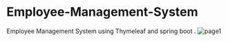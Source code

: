 # Employee-Management-System
Employee Management System using Thymeleaf and spring boot . 
![page1](https://user-images.githubusercontent.com/55384710/96950260-85486280-1507-11eb-9e19-f126de754e6e.png)
